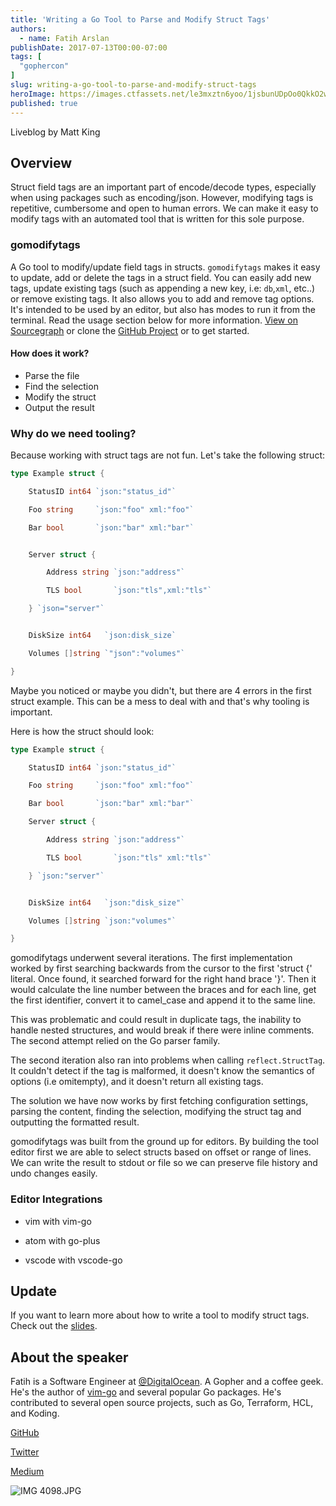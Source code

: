 ```yaml
---
title: 'Writing a Go Tool to Parse and Modify Struct Tags'
authors:
  - name: Fatih Arslan
publishDate: 2017-07-13T00:00-07:00
tags: [
  "gophercon"
]
slug: writing-a-go-tool-to-parse-and-modify-struct-tags
heroImage: https://images.ctfassets.net/le3mxztn6yoo/1jsbunUDpOo0QkkO2wucGC/a793ce04c93f80667577a62464efe664/IMG_4098.JPG.jpeg
published: true
---
```



Liveblog by Matt King

## Overview

Struct field tags are an important part of encode/decode types, especially when using packages such as encoding/json. However, modifying tags is repetitive, cumbersome and open to human errors. We can make it easy to modify tags with an automated tool that is written for this sole purpose.

### gomodifytags

A Go tool to modify/update field tags in structs. `gomodifytags` makes it easy to update, add or delete the tags in a struct field. You can easily add new tags, update existing tags (such as appending a new key, i.e: `db`,`xml`, etc..) or remove existing tags. It also allows you to add and remove tag options. It's intended to be used by an editor, but also has modes to run it from the terminal. Read the usage section below for more information. [View on Sourcegraph](https://sourcegraph.com/github.com/fatih/gomodifytags) or clone the [GitHub Project](https://github.com/fatih/gomodifytags) or to get started.


#### How does it work?

- Parse the file
- Find the selection
- Modify the struct
- Output the result

### Why do we need tooling?

Because working with struct tags are not fun. Let's take the following struct:


```go
type Example struct {

    StatusID int64 `json:"status_id"`

    Foo string     `json:"foo" xml:"foo"`

    Bar bool       `json:"bar" xml:"bar"`


    Server struct {

        Address string `json:"address"`

        TLS bool       `json:"tls",xml:"tls"`

    } `json="server"`


    DiskSize int64   `json:disk_size`

    Volumes []string `"json":"volumes"`

}
```

Maybe you noticed or maybe you didn't, but there are 4 errors in the first struct example. This can be a mess to deal with and that's why tooling is important.

Here is how the struct should look:

```go
type Example struct {

    StatusID int64 `json:"status_id"`

    Foo string     `json:"foo" xml:"foo"`

    Bar bool       `json:"bar" xml:"bar"`

    Server struct {

        Address string `json:"address"`

        TLS bool       `json:"tls" xml:"tls"`

    } `json:"server"`


    DiskSize int64   `json:"disk_size"`

    Volumes []string `json:"volumes"`

}
```


gomodifytags underwent several iterations. The first implementation worked by first searching backwards from the cursor to the first 'struct {' literal. Once found, it searched forward for the right hand brace '}'. Then it would calculate the line number between the braces and for each line, get the first identifier, convert it to camel_case and append it to the same line.

This was problematic and could result in duplicate tags, the inability to handle nested structures, and would break if there were inline comments. The second attempt relied on the Go parser family.

The second iteration also ran into problems when calling `reflect.StructTag`. It couldn't detect if the tag is malformed, it doesn't know the semantics of options (i.e omitempty), and it doesn't return all existing tags.

The solution we have now works by first fetching configuration settings, parsing the content, finding the selection, modifying the struct tag and outputting the formatted result.

gomodifytags was built from the ground up for editors. By building the tool editor first we are able to select structs based on offset or range of lines. We can write the result to stdout or file so we can preserve file history and undo changes easily.

### Editor Integrations

- vim with vim-go

- atom with go-plus

- vscode with vscode-go



## Update
If you want to learn more about how to write a tool to modify struct tags. Check out the [slides](https://speakerdeck.com/farslan/building-a-go-tool-to-modify-struct-tags).


## About the speaker
Fatih is a Software Engineer at [@DigitalOcean](https://twitter.com/digitalocean). A Gopher and a coffee geek. He's the author of [vim-go](https://github.com/fatih/vim-go) and several popular Go packages. He's contributed to several open source projects, such as Go, Terraform, HCL, and Koding.

[GitHub](https://github.com/fatih)

[Twitter](https://twitter.com/fatih)

[Medium](https://medium.com/@farslan)

![IMG 4098.JPG](//images.contentful.com/le3mxztn6yoo/1jsbunUDpOo0QkkO2wucGC/a793ce04c93f80667577a62464efe664/IMG_4098.JPG.jpeg)
